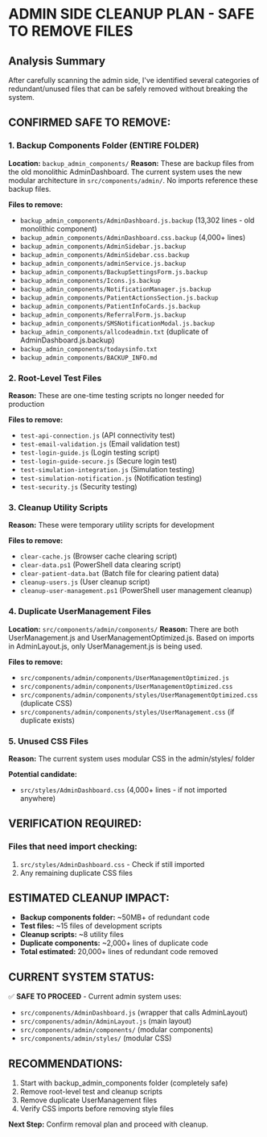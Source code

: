 # ADMIN SIDE CLEANUP PLAN - SAFE TO REMOVE FILES

## Analysis Summary
After carefully scanning the admin side, I've identified several categories of redundant/unused files that can be safely removed without breaking the system.

## CONFIRMED SAFE TO REMOVE:

### 1. Backup Components Folder (ENTIRE FOLDER)
**Location:** `backup_admin_components/`
**Reason:** These are backup files from the old monolithic AdminDashboard. The current system uses the new modular architecture in `src/components/admin/`. No imports reference these backup files.

**Files to remove:**
- `backup_admin_components/AdminDashboard.js.backup` (13,302 lines - old monolithic component)
- `backup_admin_components/AdminDashboard.css.backup` (4,000+ lines)
- `backup_admin_components/AdminSidebar.js.backup`
- `backup_admin_components/AdminSidebar.css.backup`
- `backup_admin_components/adminService.js.backup`
- `backup_admin_components/BackupSettingsForm.js.backup`
- `backup_admin_components/Icons.js.backup`
- `backup_admin_components/NotificationManager.js.backup`
- `backup_admin_components/PatientActionsSection.js.backup`
- `backup_admin_components/PatientInfoCards.js.backup`
- `backup_admin_components/ReferralForm.js.backup`
- `backup_admin_components/SMSNotificationModal.js.backup`
- `backup_admin_components/allcodeadmin.txt` (duplicate of AdminDashboard.js.backup)
- `backup_admin_components/todaysinfo.txt`
- `backup_admin_components/BACKUP_INFO.md`

### 2. Root-Level Test Files
**Reason:** These are one-time testing scripts no longer needed for production

**Files to remove:**
- `test-api-connection.js` (API connectivity test)
- `test-email-validation.js` (Email validation test)
- `test-login-guide.js` (Login testing script)
- `test-login-guide-secure.js` (Secure login test)
- `test-simulation-integration.js` (Simulation testing)
- `test-simulation-notification.js` (Notification testing)
- `test-security.js` (Security testing)

### 3. Cleanup Utility Scripts
**Reason:** These were temporary utility scripts for development

**Files to remove:**
- `clear-cache.js` (Browser cache clearing script)
- `clear-data.ps1` (PowerShell data clearing script)
- `clear-patient-data.bat` (Batch file for clearing patient data)
- `cleanup-users.js` (User cleanup script)
- `cleanup-user-management.ps1` (PowerShell user management cleanup)

### 4. Duplicate UserManagement Files
**Location:** `src/components/admin/components/`
**Reason:** There are both UserManagement.js and UserManagementOptimized.js. Based on imports in AdminLayout.js, only UserManagement.js is being used.

**Files to remove:**
- `src/components/admin/components/UserManagementOptimized.js`
- `src/components/admin/components/UserManagementOptimized.css`
- `src/components/admin/components/styles/UserManagementOptimized.css` (duplicate CSS)
- `src/components/admin/components/styles/UserManagement.css` (if duplicate exists)

### 5. Unused CSS Files
**Reason:** The current system uses modular CSS in the admin/styles/ folder

**Potential candidate:**
- `src/styles/AdminDashboard.css` (4,000+ lines - if not imported anywhere)

## VERIFICATION REQUIRED:

### Files that need import checking:
1. `src/styles/AdminDashboard.css` - Check if still imported
2. Any remaining duplicate CSS files

## ESTIMATED CLEANUP IMPACT:
- **Backup components folder:** ~50MB+ of redundant code
- **Test files:** ~15 files of development scripts
- **Cleanup scripts:** ~8 utility files
- **Duplicate components:** ~2,000+ lines of duplicate code
- **Total estimated:** 20,000+ lines of redundant code removed

## CURRENT SYSTEM STATUS:
✅ **SAFE TO PROCEED** - Current admin system uses:
- `src/components/AdminDashboard.js` (wrapper that calls AdminLayout)
- `src/components/admin/AdminLayout.js` (main layout)
- `src/components/admin/components/` (modular components)
- `src/components/admin/styles/` (modular CSS)

## RECOMMENDATIONS:
1. Start with backup_admin_components folder (completely safe)
2. Remove root-level test and cleanup scripts
3. Remove duplicate UserManagement files
4. Verify CSS imports before removing style files

**Next Step:** Confirm removal plan and proceed with cleanup.
